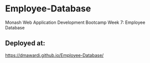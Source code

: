 # Employee-Database
Monash Web Application Development Bootcamp Week 7: Employee Database

## Deployed at:
https://dmawardi.github.io/Employee-Database/
